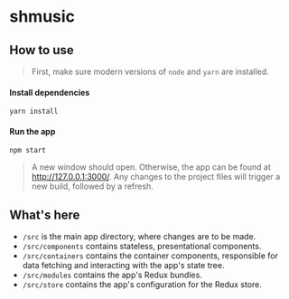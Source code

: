 # shmusic

## How to use

> First, make sure modern versions of `node` and `yarn` are installed.

#### Install dependencies

```Shell
yarn install
```

#### Run the app

```Shell
npm start
```

> A new window should open. Otherwise, the app can be found at http://127.0.0.1:3000/. Any changes to the project files will trigger a new build, followed by a refresh.


## What's here

* `/src` is the main app directory, where changes are to be made.
* `/src/components` contains stateless, presentational components.
* `/src/containers` contains the container components, responsible for data fetching and interacting with the app's state tree.
* `/src/modules` contains the app's Redux bundles.
* `/src/store` contains the app's configuration for the Redux store.
